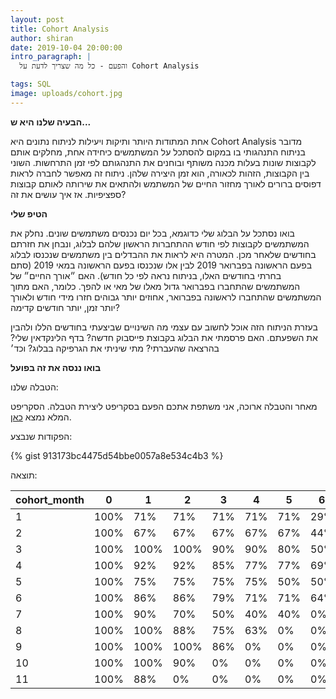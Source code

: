 ```yaml
---
layout: post
title: Cohort Analysis
author: shiran
date: 2019-10-04 20:00:00
intro_paragraph: |
  והפעם - כל מה שצריך לדעת על Cohort Analysis

tags: SQL
image: uploads/cohort.jpg
---
```

**הבעיה שלנו היא ש...**

אחת המתודות היותר ותיקות ויעילות לניתוח נתונים היא Cohort Analysis
מדובר בניתוח התנהגותי בו במקום להסתכל על המשתמשים כיחידה אחת, מחלקים אותם לקבוצות שונות בעלות מכנה משותף ובוחנים את התנהגותם לפי זמן התרחשות. השוני בין הקבוצות, הזהות לכאורה, הוא זמן היצירה שלהן.
ניתוח זה מאפשר לחברה לראות דפוסים ברורים לאורך מחזור החיים של המשתמש ולהתאים את שירותה לאותם קבוצות ספציפיות. אז איך עושים את זה?

**הטיפ שלי**

בואו נסתכל על הבלוג שלי כדוגמא, בכל יום נכנסים משתמשים שונים. נחלק את המשתמשים לקבוצות לפי חודש ההתחברות הראשון שלהם לבלוג, ונבחן את חזרתם בחודשים שלאחר מכן. המטרה היא לראות את ההבדלים בין משתמשים שנכנסו לבלוג בפעם הראשונה בפברואר 2019 לבין אלו שנכנסו בפעם הראשונה במאי 2019 (סתם בחרתי בחודשים האלו, בניתוח נראה לפי כל חודש). האם ״אורך החיים״ של המשתמשים שהתחברו בפברואר גדול מאלו של מאי או להפך. כלומר, האם מתוך המשתמשים שהתחברו לראשונה בפברואר, אחוזים יותר גבוהים חזרו מידי חודש ולאורך יותר זמן, יותר חודשים קדימה?

בעזרת הניתוח הזה אוכל לחשוב עם עצמי מה השינויים שביצעתי בחודשים הללו ולהבין את השפעתם. האם פרסמתי את הבלוג בקבוצת פייסבוק חדשה? בדף הלינקדאין שלי? בהרצאה שהעברתי? מתי שיניתי את הגרפיקה בבלוג? וכד׳

**בואו ננסה את זה בפועל**

הטבלה שלנו:

מאחר והטבלה ארוכה, אני משתפת אתכם הפעם בסקריפט ליצירת הטבלה. הסקריפט המלא נמצא [כאן](https://gist.github.com/shirankrasnov/49a66221d25e346099f9aad828ae4367).

הפקודות שנבצע:

{% gist 913173bc4475d54bbe0057a8e534c4b3 %}

תוצאה:

| cohort_month | 0    | 1    | 2    | 3   | 4   | 5   | 6   |
| ------------ | ---- | ---- | ---- | --- | --- | --- | --- |
| 1            | 100% | 71%  | 71%  | 71% | 71% | 71% | 29% |
| 2            | 100% | 67%  | 67%  | 67% | 67% | 67% | 44% |
| 3            | 100% | 100% | 100% | 90% | 90% | 80% | 50% |
| 4            | 100% | 92%  | 92%  | 85% | 77% | 77% | 69% |
| 5            | 100% | 75%  | 75%  | 75% | 75% | 50% | 50% |
| 6            | 100% | 86%  | 86%  | 79% | 71% | 71% | 64% |
| 7            | 100% | 90%  | 70%  | 50% | 40% | 40% | 0%  |
| 8            | 100% | 100% | 88%  | 75% | 63% | 0%  | 0%  |
| 9            | 100% | 100% | 100% | 86% | 0%  | 0%  | 0%  |
| 10           | 100% | 100% | 90%  | 0%  | 0%  | 0%  | 0%  |
| 11           | 100% | 88%  | 0%   | 0%  | 0%  | 0%  | 0%  |

